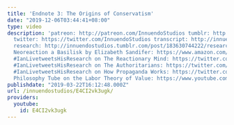 ```yaml
---
title: 'Endnote 3: The Origins of Conservatism'
date: "2019-12-06T03:44:41+08:00"
type: video
description: 'patreon: http://patreon.com/InnuendoStudios tumblr: http://innuendostudios.tumblr.com
  twitter: https://twitter.com/InnuendoStudios transcript: http://innuendostudios.tumblr.com/post/183630929222/a-small-supplement-to-always-a-bigger-fish-the
  research: http://innuendostudios.tumblr.com/post/183630744222/research-masterpost
  Neoreaction a Basilisk by Elizabeth Sandifer: https://www.amazon.com/Neoreaction-Basilisk-Essays-Around-Alt-Right-ebook/dp/B0782JDGVQ
  #IanLivetweetsHisResearch on The Reactionary Mind: https://twitter.com/InnuendoStudios/status/999722728495120385
  #IanLivetweetsHisResearch on The Authoritarians: https://twitter.com/InnuendoStudios/status/928983350123139072
  #IanLivetweetsHisResearch on How Propaganda Works: https://twitter.com/InnuendoStudios/status/959598105846050821
  Philosophy Tube on the Labor Theory of Value: https://www.youtube.com/watch?v=CWF_0lkBhjY'
publishdate: "2019-03-22T16:12:48.000Z"
url: /innuendostudios/E4CI2vk3ugk/
providers:
  youtube:
    id: E4CI2vk3ugk
---
```


